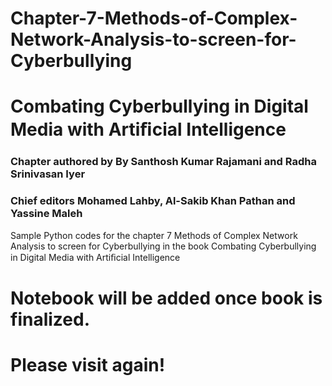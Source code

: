 # Chapter-7-Methods-of-Complex-Network-Analysis-to-screen-for-Cyberbullying
# Combating Cyberbullying in Digital Media with Artiﬁcial Intelligence

### Chapter authored by By Santhosh Kumar Rajamani  and Radha Srinivasan Iyer
### Chief editors  Mohamed Lahby,  Al-Sakib Khan Pathan and Yassine Maleh
Sample Python codes for the chapter 7 Methods of Complex Network Analysis to screen for Cyberbullying in the book Combating Cyberbullying in Digital Media with Artiﬁcial Intelligence
# Notebook will be added once book is finalized. 
# Please visit again!
